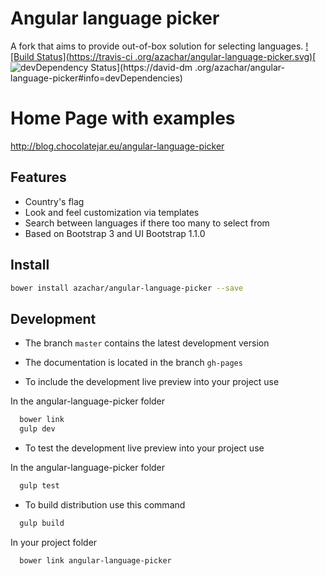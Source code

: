 # Angular language picker
A fork that aims to provide out-of-box solution for selecting languages. [![Build Status](https://travis-ci
.org/azachar/angular-language-picker.svg)](https://travis-ci.org/azachar/angular-language-picker)[![devDependency 
Status](https://david-dm.org/azachar/angular-language-picker/dev-status.svg)](https://david-dm
.org/azachar/angular-language-picker#info=devDependencies)

# Home Page with examples
http://blog.chocolatejar.eu/angular-language-picker


## Features
* Country's flag
* Look and feel customization via templates
* Search between languages if there too many to select from
* Based on Bootstrap 3 and UI Bootstrap 1.1.0

## Install

```bash
bower install azachar/angular-language-picker --save
```

## Development

* The branch ``master`` contains the latest development version
* The documentation is located in the branch ``gh-pages``

* To include the development live preview into your project use

In the angular-language-picker folder

```bash
  bower link
  gulp dev
```

* To test the development live preview into your project use

In the angular-language-picker folder
```bash
  gulp test
```

* To build distribution use this command
```bash
  gulp build
```

In your project folder

```bash
  bower link angular-language-picker
```